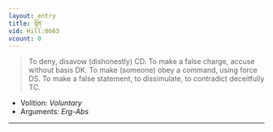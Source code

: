 ```yaml
---
layout: entry
title: སྙོན་
vid: Hill:0663
vcount: 0
---
```

> To deny, disavow (dishonestly) CD\. To make a false charge, accuse without basis DK\. To make (someone) obey a command, using force DS\. To make a false statement, to dissimulate, to contradict deceitfully TC\.

* Volition: _Voluntary_
* Arguments: _Erg-Abs_

---

